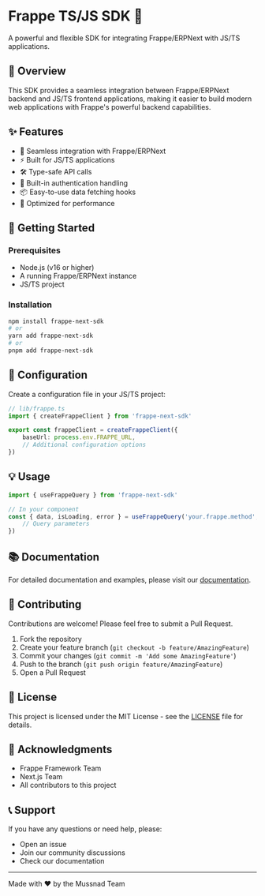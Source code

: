 # Frappe TS/JS SDK 🚀

A powerful and flexible SDK for integrating Frappe/ERPNext with JS/TS applications.

## 📖 Overview

This SDK provides a seamless integration between Frappe/ERPNext backend and JS/TS frontend applications, making it easier to build modern web applications with Frappe's powerful backend capabilities.

## ✨ Features

- 🔄 Seamless integration with Frappe/ERPNext
- ⚡ Built for JS/TS applications
- 🛠️ Type-safe API calls
- 🔐 Built-in authentication handling
- 📦 Easy-to-use data fetching hooks
- 🎯 Optimized for performance

## 🚀 Getting Started

### Prerequisites

- Node.js (v16 or higher)
- A running Frappe/ERPNext instance
- JS/TS project

### Installation

```bash
npm install frappe-next-sdk
# or
yarn add frappe-next-sdk
# or
pnpm add frappe-next-sdk
```

## 🔧 Configuration

Create a configuration file in your JS/TS project:

```typescript
// lib/frappe.ts
import { createFrappeClient } from 'frappe-next-sdk'

export const frappeClient = createFrappeClient({
    baseUrl: process.env.FRAPPE_URL,
    // Additional configuration options
})
```

## 💡 Usage

```typescript
import { useFrappeQuery } from 'frappe-next-sdk'

// In your component
const { data, isLoading, error } = useFrappeQuery('your.frappe.method', {
    // Query parameters
})
```

## 📚 Documentation

For detailed documentation and examples, please visit our [documentation](link-to-documentation).

## 🤝 Contributing

Contributions are welcome! Please feel free to submit a Pull Request.

1. Fork the repository
2. Create your feature branch (`git checkout -b feature/AmazingFeature`)
3. Commit your changes (`git commit -m 'Add some AmazingFeature'`)
4. Push to the branch (`git push origin feature/AmazingFeature`)
5. Open a Pull Request

## 📝 License

This project is licensed under the MIT License - see the [LICENSE](LICENSE) file for details.

## 🙏 Acknowledgments

- Frappe Framework Team
- Next.js Team
- All contributors to this project

## 📞 Support

If you have any questions or need help, please:

- Open an issue
- Join our community discussions
- Check our documentation

---

Made with ❤️ by the Mussnad Team
